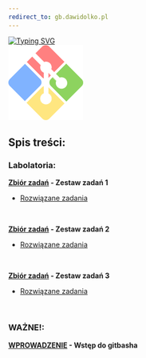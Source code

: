 ```yaml
---
redirect_to: gb.dawidolko.pl
---
```


[![Typing SVG](https://readme-typing-svg.herokuapp.com?font=Fira+Code&weight=500&size=40&pause=1000&color=000000&width=600&height=70&lines=Gitbash)](https://github.com/dawidolko/Gitbash-NPZ)
<br>![GITBASH](gitbash.png)

## Spis treści:

### Labolatoria:

**[Zbiór zadań](TASK00/README.md) - Zestaw zadań 1**
 - [Rozwiązane zadania](https://github.com/dawidolko/Gitbash-NPZ/tree/main/TASK00)

<br>


**[Zbiór zadań](TASK01/README.md) - Zestaw zadań 2**
 - [Rozwiązane zadania](https://github.com/dawidolko/Gitbash-NPZ/tree/main/TASK01)

<br>

**[Zbiór zadań](TASK02/README.md) - Zestaw zadań 3**
 - [Rozwiązane zadania](https://github.com/dawidolko/Gitbash-NPZ/tree/main/TASK02)

<br>

### WAŻNE!: 
**[WPROWADZENIE](Wprowadzenie/README.md) - Wstęp do gitbasha**




